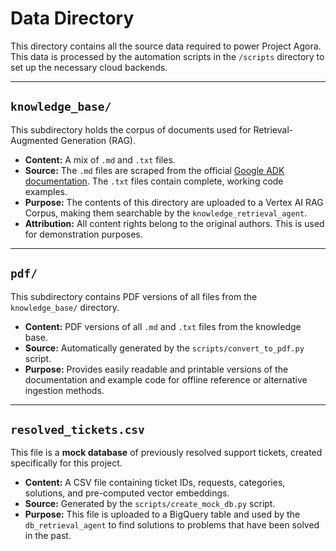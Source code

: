 # Data Directory

This directory contains all the source data required to power Project Agora. This data is processed by the automation scripts in the `/scripts` directory to set up the necessary cloud backends.

---

## `knowledge_base/`

This subdirectory holds the corpus of documents used for Retrieval-Augmented Generation (RAG).

*   **Content:** A mix of `.md` and `.txt` files.
*   **Source:** The `.md` files are scraped from the official [Google ADK documentation](https://google.github.io/adk-docs/). The `.txt` files contain complete, working code examples.
*   **Purpose:** The contents of this directory are uploaded to a Vertex AI RAG Corpus, making them searchable by the `knowledge_retrieval_agent`.
*   **Attribution:** All content rights belong to the original authors. This is used for demonstration purposes.

---

## `pdf/`

This subdirectory contains PDF versions of all files from the `knowledge_base/` directory.

*   **Content:** PDF versions of all `.md` and `.txt` files from the knowledge base.
*   **Source:** Automatically generated by the `scripts/convert_to_pdf.py` script.
*   **Purpose:** Provides easily readable and printable versions of the documentation and example code for offline reference or alternative ingestion methods.

---

## `resolved_tickets.csv`

This file is a **mock database** of previously resolved support tickets, created specifically for this project.

*   **Content:** A CSV file containing ticket IDs, requests, categories, solutions, and pre-computed vector embeddings.
*   **Source:** Generated by the `scripts/create_mock_db.py` script.
*   **Purpose:** This file is uploaded to a BigQuery table and used by the `db_retrieval_agent` to find solutions to problems that have been solved in the past.